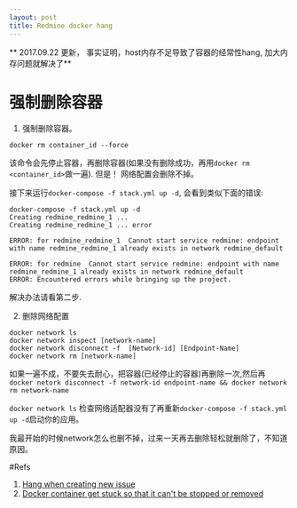```yaml
---
layout: post
title: Redmine docker hang
---
```


** 2017.09.22 更新， 事实证明，host内存不足导致了容器的经常性hang, 加大内存问题就解决了**

# 强制删除容器

1. 强制删除容器。
~~~
docker rm container_id --force
~~~
该命令会先停止容器，再删除容器(如果没有删除成功，再用`docker rm <container_id>`做一遍). 但是！ 网络配置会删除不掉。


接下来运行`docker-compose -f stack.yml up -d`, 会看到类似下面的错误:

~~~
docker-compose -f stack.yml up -d
Creating redmine_redmine_1 ...
Creating redmine_redmine_1 ... error

ERROR: for redmine_redmine_1  Cannot start service redmine: endpoint with name redmine_redmine_1 already exists in network redmine_default

ERROR: for redmine  Cannot start service redmine: endpoint with name redmine_redmine_1 already exists in network redmine_default
ERROR: Encountered errors while bringing up the project.
~~~

解决办法请看第二步.

2. 删除网络配置

~~~
docker network ls
docker network inspect [network-name]
docker network disconnect -f  [Network-id] [Endpoint-Name]
docker network rm [network-name]
~~~

如果一遍不成，不要失去耐心，把容器(已经停止的容器)再删除一次,然后再`docker netork disconnect -f network-id endpoint-name && docker network rm network-name`

`docker network ls` 检查网络适配器没有了再重新`docker-compose -f stack.yml up -d`启动你的应用。

我最开始的时候network怎么也删不掉，过来一天再去删除轻松就删除了，不知道原因。

#Refs
1. [Hang when creating new issue](https://github.com/sameersbn/docker-redmine/issues/152)
1. [Docker container get stuck so that it can't be stopped or removed](https://github.com/moby/moby/issues/10589)
